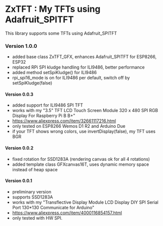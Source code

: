 # ZxTFT : My TFTs using Adafruit_SPITFT

This library supports some TFTs using Adafruit_SPITFT

### Version 1.0.0
- added base class ZxTFT_GFX, enhances Adafruit_SPITFT for ESP8266, ESP32
- replaced RPi SPI kludge handling for ILI9486, better performance
- added method setSpiKludge() for ILI9486
- rpi_spi16_mode is on for ILI9486 per default, switch off by setSpiKludge(false)
#### Version 0.0.3
- added support for ILI9486 SPI TFT
- works with my "3.5" TFT LCD Touch Screen Module 320 x 480 SPI RGB Display For Raspberry Pi B B+"
- https://www.aliexpress.com/item/32661117216.html
- only tested on ESP8266 Wemos D1 R2 and Arduino Due
- if your TFT shows wrong colors, use invertDisplay(false), my TFT uses BGR
#### Version 0.0.2
- fixed rotation for SSD1283A (rendering canvas ok for all 4 rotations)
- added template class GFXcanvas16T, uses dynamic memory space instead of heap space
#### Version 0.0.1
- preliminary version
- supports SSD1283A
- works with my "Transflective Display Module LCD Display DIY SPI Serial Port 130*130 Communicate for Arduino"
- https://www.aliexpress.com/item/4000116854157.html
- only tested with HW SPI.
